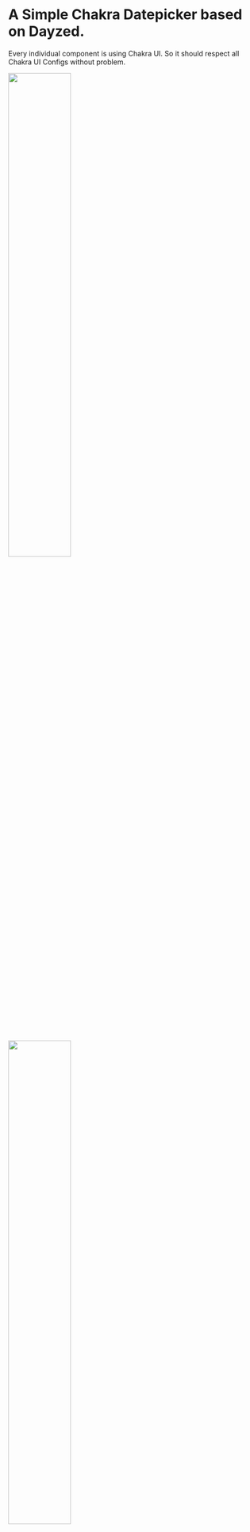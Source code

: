 # A Simple Chakra Datepicker based on Dayzed.

Every individual component is using Chakra UI. So it should respect all Chakra UI Configs without problem.

<img src="https://user-images.githubusercontent.com/35160613/141594524-35a0c536-d9fd-4528-bd56-f647b98755be.gif" height="50%"/>
<img src="https://user-images.githubusercontent.com/35160613/141594549-31f55369-6e0e-4818-9351-6f515e3f1f84.gif" height="50%"/>

The componenent itself has to use some `date` library

Highly recommend just copy/paste the source code from `/src` to customize however you want. 

## Install the dependency
```
npm i date-fns dayzed
```
```
npm i chakra-dayzed-datepicker
```

## Basic usage
### Single
```jsx
  const [date, setDate] = useState(new Date());
  
  <SingleDatepicker
    name="date-input"
    date={date}
    onDateChange={setDate}
  />

```
### Range:
```jsx
  const [selectedDates, setSelectedDates] = useState<Date[]>([new Date(), new Date()]);
  const [date, setDate] = useState(new Date());
  
  <RangeDatepicker
    selectedDates={selectedDates}
    onDateChange={setSelectedDates}
  />
```
